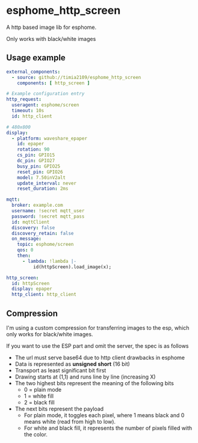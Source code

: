# esphome_http_screen
A http based image lib for esphome.

Only works with black/white images

## Usage example
```yaml
external_components:
  - source: github://timia2109/esphome_http_screen
    components: [ http_screen ]

# Example configuration entry
http_request:
  useragent: esphome/screen
  timeout: 10s
  id: http_client

# 480x800
display:
  - platform: waveshare_epaper
    id: epaper
    rotation: 90
    cs_pin: GPIO15
    dc_pin: GPIO27
    busy_pin: GPIO25
    reset_pin: GPIO26
    model: 7.50inV2alt
    update_interval: never
    reset_duration: 2ms

mqtt:
  broker: example.com
  username: !secret mqtt_user
  password: !secret mqtt_pass
  id: mqttClient
  discovery: false
  discovery_retain: false
  on_message:
    topic: esphome/screen
    qos: 0
    then:
      - lambda: !lambda |-
          id(httpScreen).load_image(x);

http_screen:
  id: httpScreen
  display: epaper
  http_client: http_client
```

## Compression

I'm using a custom compression for transferring images to the esp, which only works for black/white images.

If you want to use the ESP part and omit the server, the spec is as follows

 - The url must serve base64 due to http client drawbacks in esphome
 - Data is represented as **unsigned short** (16 bit)
 - Transport as least significant bit first
 - Drawing starts at (1,1) and runs line by line (increasing X)
 - The two highest bits represent the meaning of the following bits
   - 0 = plain mode
   - 1 = white fill
   - 2 = black fill
 - The next bits represent the payload
   - For plain mode, it toggles each pixel, where 1 means black and 0 means white (read from high to low).
   - For white and black fill, it represents the number of pixels filled with the color.